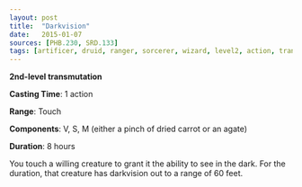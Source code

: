 ```yaml
---
layout: post
title:  "Darkvision"
date:   2015-01-07
sources: [PHB.230, SRD.133]
tags: [artificer, druid, ranger, sorcerer, wizard, level2, action, transmutation]
---
```


**2nd-level transmutation**

**Casting Time**: 1 action

**Range**: Touch

**Components**: V, S, M (either a pinch of dried carrot or an agate)

**Duration**: 8 hours

You touch a willing creature to grant it the ability to see in the dark. For the duration, that creature has darkvision out to a range of 60 feet.
